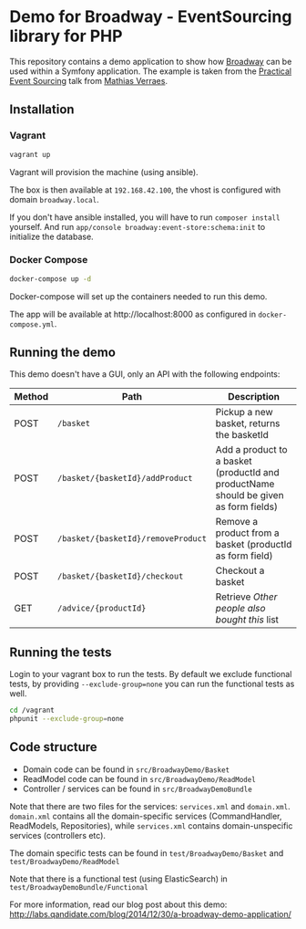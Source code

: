 # Demo for Broadway - EventSourcing library for PHP

This repository contains a demo application to show how [Broadway] can be used within a Symfony application.
The example is taken from the [Practical Event Sourcing][practical-eventsourcing] talk from [Mathias Verraes].

[Broadway]: https://github.com/qandidate-labs/broadway
[practical-eventsourcing]: http://verraes.net/2014/03/practical-event-sourcing/
[Mathias Verraes]: https://twitter.com/mathiasverraes

## Installation

### Vagrant

```sh
vagrant up
```

Vagrant will provision the machine (using ansible).

The box is then available at `192.168.42.100`, the vhost is configured with domain `broadway.local`.

If you don't have ansible installed, you will have to run `composer install` yourself. And run `app/console broadway:event-store:schema:init` to initialize the database.

### Docker Compose

```sh
docker-compose up -d
```

Docker-compose will set up the containers needed to run this demo.

The app will be available at http://localhost:8000 as configured in `docker-compose.yml`.

## Running the demo

This demo doesn't have a GUI, only an API with the following endpoints:

| Method | Path | Description |
|--------|------|-------------|
| POST | `/basket` | Pickup a new basket, returns the basketId |
| POST | `/basket/{basketId}/addProduct` | Add a product to a basket (productId and productName should be given as form fields) |
| POST | `/basket/{basketId}/removeProduct` | Remove a product from a basket (productId as form field) |
| POST | `/basket/{basketId}/checkout` | Checkout a basket |
| GET | `/advice/{productId}` | Retrieve _Other people also bought this_ list |

## Running the tests

Login to your vagrant box to run the tests. By default we exclude functional tests, by providing `--exclude-group=none` you can run the functional tests as well.

```sh
cd /vagrant
phpunit --exclude-group=none
```

## Code structure

- Domain code can be found in `src/BroadwayDemo/Basket`
- ReadModel code can be found in `src/BroadwayDemo/ReadModel`
- Controller / services can be found in `src/BroadwayDemoBundle`

Note that there are two files for the services: `services.xml` and `domain.xml`.
`domain.xml` contains all the domain-specific services (CommandHandler,
ReadModels, Repositories), while `services.xml` contains domain-unspecific
services (controllers etc).

The domain specific tests can be found in `test/BroadwayDemo/Basket` and `test/BroadwayDemo/ReadModel`

Note that there is a functional test (using ElasticSearch) in `test/BroadwayDemoBundle/Functional`

For more information, read our blog post about this demo: http://labs.qandidate.com/blog/2014/12/30/a-broadway-demo-application/
